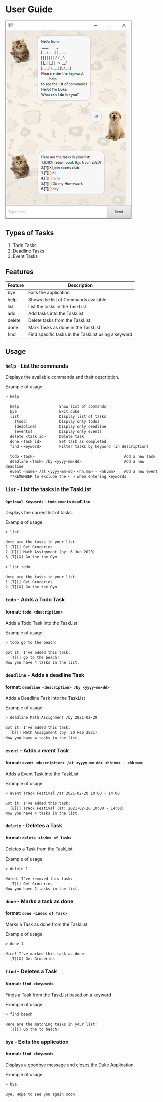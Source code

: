 # User Guide
![Screenshot of Duke](./Ui.png)

## Types of Tasks
1) Todo Tasks
2) Deadline Tasks
3) Event Tasks

## Features 
 Feature | Description
 ------------ | -------------
 bye    | Exits the application
 help   | Shows the list of Commands available
 list   | List the tasks in the TaskList
 add    | Add tasks into the TaskList
 delete | Delete tasks from the TaskList
 done   | Mark Tasks as done in the TaskList
 find   | Find specific tasks in the TaskList using a keyword

## Usage

### `help` - List the commands 
Displays the available commands and their description. 

Example of usage: 
```
> help

  help                  Show list of commands
  bye                   Exit duke
  list                  Display list of tasks
    [todo]              Display only todos
    [deadline]          Display only deadline
    [events]            Display only events
  delete <task id>      Delete task
  done <task id>        Set task as completed
  find <keyword>        Filter tasks by keyword (in description)

  todo <task>                                        Add a new task
  deadline <task> /by <yyyy-mm-dd>                   Add a new deadline
  event <name> /at <yyyy-mm-dd> <hh:mm> - <hh:mm>    Add a new event
  **REMEMBER to exclude the < > when entering keywords
```

### `list` - List the tasks in the TaskList
#### `Optional Keywords` - `todo` `events` `deadline`
Displays the current list of tasks. 

Example of usage: 
```
> list

Here are the tasks in your list:
1.[T][] Get Groceries
2.[D][] Math Assignment (by: 6 Jun 2020)
3.[T][X] Go the the Gym

> list todo

Here are the tasks in your list:
1.[T][] Get Groceries
2.[T][X] Go the the Gym
```

### `todo` - Adds a Todo Task 
#### format: `todo <description>`
Adds a Todo Task into the TaskList

Example of usage: 
```
> todo go to the beach!

Got it. I've added this task:
  [T][] go to the beach!
Now you have 4 tasks in the list.
```

### `deadline` - Adds a deadline Task 
#### format: `deadline <description> /by <yyyy-mm-dd> `
Adds a Deadline Task into the TaskList

Example of usage: 
```
> deadline Math Assignment /by 2021-02-20

Got it. I've added this task:
  [D][] Math Assignment (by: 20 Feb 2021)
Now you have 4 tasks in the list.
```

### `event` - Adds a event Task 
#### format: `event <description> /at <yyyy-mm-dd> <hh:mm> - <hh:mm>`
Adds a Event Task into the TaskList

Example of usage: 
```
> event Track Festival /at 2021-02-20 10:00 - 14:00

Got it. I've added this task:
  [E][] Track Festival (at: 2021-02-20 10:00 - 14:00)
Now you have 4 tasks in the list.
```

### `delete` - Deletes a Task
#### format: `delete <index of Task>`
Deletes a Task from the TaskList

Example of usage: 
```
> delete 1

Noted. I've removed this task:
  [T][] Get Groceries
Now you have 2 tasks in the list.
```

### `done` - Marks a task as done
#### format: `done <index of Task>`
Marks a Task as done from the TaskList

Example of usage: 
```
> done 1

Nice! I've marked this task as done:
  [T][X] Get Groceries
```

### `find` - Deletes a Task
#### format: `find <keyword>`
Finds a Task from the TaskList based on a keyword

Example of usage: 
```
> find beach

Here are the matching tasks in your list:
  [T][] Go the to beach!

```

### `bye` - Exits the application
#### format: `find <keyword>`
Displays a goodbye message and closes the Duke Application

Example of usage: 
```
> bye

Bye. Hope to see you again soon!
```

